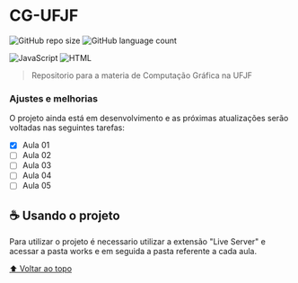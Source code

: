 # CG-UFJF

<!---Esses são exemplos. Veja https://shields.io para outras pessoas ou para personalizar este conjunto de escudos. Você pode querer incluir dependências, status do projeto e informações de licença aqui--->

![GitHub repo size](https://img.shields.io/github/repo-size/romulolassoares/CG-UFJF?style=for-the-badge)
![GitHub language count](https://img.shields.io/github/languages/count/romulolassoares/CG-UFJF?style=for-the-badge)

![JavaScript](https://img.shields.io/badge/JavaScript-F7DF1E?style=for-the-badge&logo=javascript&logoColor=black)
![HTML](https://img.shields.io/badge/HTML5-E34F26?style=for-the-badge&logo=html5&logoColor=white)

<!-- <img src="exemplo-image.png" alt="exemplo imagem"> -->

> Repositorio para a materia de Computação Gráfica na UFJF

### Ajustes e melhorias

O projeto ainda está em desenvolvimento e as próximas atualizações serão voltadas nas seguintes tarefas:

- [x] Aula 01
- [ ] Aula 02
- [ ] Aula 03
- [ ] Aula 04
- [ ] Aula 05

## ☕ Usando o projeto

Para utilizar o projeto é necessario utilizar a extensão "Live Server" e acessar a pasta works e em seguida a pasta referente a cada aula.

[⬆ Voltar ao topo](#CG-UFJF)<br>
